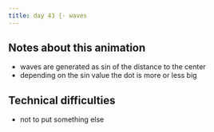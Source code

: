 ```yaml
---
title: day 43 {- waves
---
```


## Notes about this animation

- waves are generated as sin of the distance to the center
- depending on the sin value the dot is more or less big

## Technical difficulties

- not to put something else
